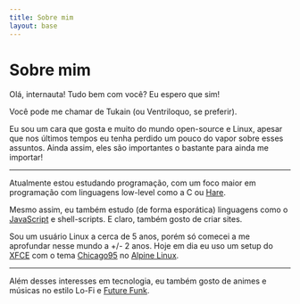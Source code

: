 ```yaml
---
title: Sobre mim
layout: base
---
```


# Sobre mim

Olá, internauta! Tudo bem com você? Eu espero que sim!

Você pode me chamar de Tukain (ou Ventriloquo, se preferir).

Eu sou um cara que gosta e muito do mundo open-source e Linux, apesar que nos
últimos tempos eu tenha perdido um pouco do vapor sobre esses assuntos. Ainda
assim, eles são importantes o bastante para ainda me importar!

---

Atualmente estou estudando programação, com um foco maior em programação com
linguagens low-level como a C ou [Hare](https://harelang.org/).

Mesmo assim, eu também estudo (de forma esporática) linguagens como o
[JavaScript](https://encrypted-tbn0.gstatic.com/images?q=tbn:ANd9GcQhUonl9lXZF_k1MdKRdY5XpNvPJYSNjfTvBw&s)
e shell-scripts. E claro, também gosto de criar sites.

Sou um usuário Linux a cerca de 5 anos, porém só comecei a me aprofundar nesse
mundo a +/- 2 anos. Hoje em dia eu uso um setup do [XFCE](https://xfce.org/)
com o tema [Chicago95](https://github.com/grassmunk/Chicago95) no
[Alpine Linux](https://alpinelinux.org/).

---

Além desses interesses em tecnologia, eu também gosto de animes e músicas no
estilo Lo-Fi e [Future Funk](https://businesscasual87.bandcamp.com/album/sails).
